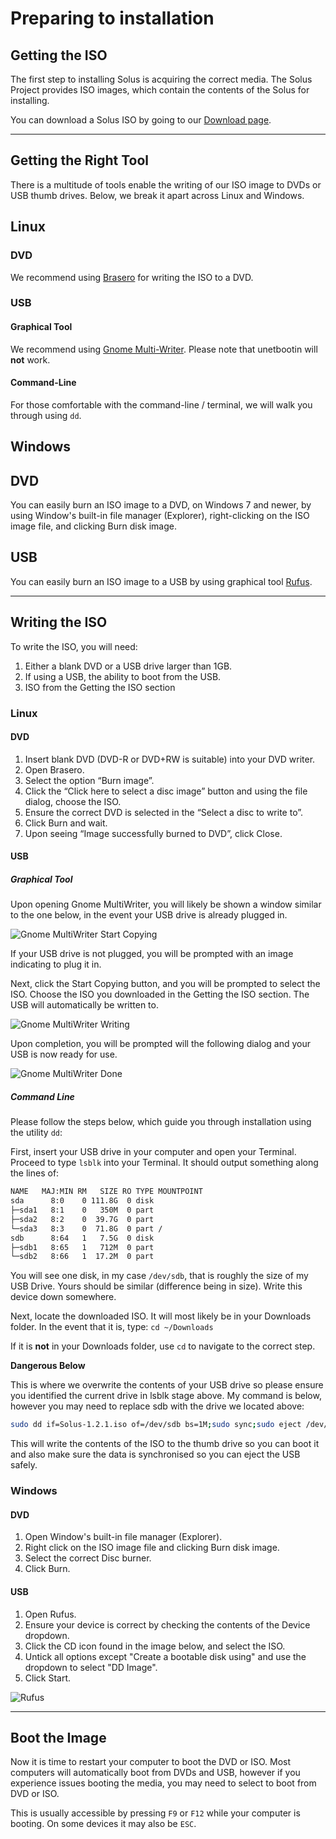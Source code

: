 # Preparing to installation

## Getting the ISO

The first step to installing Solus is acquiring the correct media. The Solus Project provides ISO images, which contain the contents of the Solus for installing.

You can download a Solus ISO by going to our [Download page](https://solus-project.com/download).

---

## Getting the Right Tool

There is a multitude of tools enable the writing of our ISO image to DVDs or USB thumb drives. Below, we break it apart across Linux and Windows.

## Linux

### DVD

We recommend using [Brasero](https://wiki.gnome.org/Apps/Brasero) for writing the ISO to a DVD.

### USB

#### Graphical Tool

We recommend using [Gnome Multi-Writer](https://wiki.gnome.org/Apps/MultiWriter). Please note that unetbootin will **not** work.

#### Command-Line

For those comfortable with the command-line / terminal, we will walk you through using `dd`.

## Windows

## DVD

You can easily burn an ISO image to a DVD, on Windows 7 and newer, by using Window's built-in file manager (Explorer), right-clicking on the ISO image file, and clicking Burn disk image.

## USB

You can easily burn an ISO image to a USB by using graphical tool [Rufus](https://rufus.akeo.ie/).

---

## Writing the ISO

To write the ISO, you will need:

1. Either a blank DVD or a USB drive larger than 1GB.
2. If using a USB, the ability to boot from the USB.
3. ISO from the Getting the ISO section

### Linux

#### DVD

1. Insert blank DVD (DVD-R or DVD+RW is suitable) into your DVD writer.
2. Open Brasero.
3. Select the option “Burn image”.
4. Click the “Click here to select a disc image” button and using the file dialog, choose the ISO.
5. Ensure the correct DVD is selected in the “Select a disc to write to”.
6. Click Burn and wait.
7. Upon seeing “Image successfully burned to DVD”, click Close.

#### USB

##### Graphical Tool

Upon opening Gnome MultiWriter, you will likely be shown a window similar to the one below, in the event your USB drive is already plugged in.

![Gnome MultiWriter Start Copying](images/help-center/installation/preparing-to-install/start.jpg)

If your USB drive is not plugged, you will be prompted with an image indicating to plug it in.

Next, click the Start Copying button, and you will be prompted to select the ISO. Choose the ISO you downloaded in the Getting the ISO section. The USB will automatically be written to.

![Gnome MultiWriter Writing](images/help-center/installation/preparing-to-install/writing.jpg)

Upon completion, you will be prompted will the following dialog and your USB is now ready for use.

![Gnome MultiWriter Done](images/help-center/installation/preparing-to-install/done.jpg)

##### Command Line

Please follow the steps below, which guide you through installation using the utility `dd`:

First, insert your USB drive in your computer and open your Terminal. Proceed to type `lsblk` into your Terminal. It should output something along the lines of:

``` bash
NAME   MAJ:MIN RM   SIZE RO TYPE MOUNTPOINT
sda      8:0    0 111.8G  0 disk
├─sda1   8:1    0   350M  0 part
├─sda2   8:2    0  39.7G  0 part
└─sda3   8:3    0  71.8G  0 part /
sdb      8:64   1   7.5G  0 disk
├─sdb1   8:65   1   712M  0 part
└─sdb2   8:66   1  17.2M  0 part
```

You will see one disk, in my case `/dev/sdb`, that is roughly the size of my USB Drive. Yours should be similar (difference being in size). Write this device down somewhere.

Next, locate the downloaded ISO. It will most likely be in your Downloads folder. In the event that it is, type: `cd ~/Downloads`

If it is **not** in your Downloads folder, use `cd` to navigate to the correct step.

**Dangerous Below**

This is where we overwrite the contents of your USB drive so please ensure you identified the current drive in lsblk stage above. My command is below, however you may need to replace sdb with the drive we located above:

``` bash
sudo dd if=Solus-1.2.1.iso of=/dev/sdb bs=1M;sudo sync;sudo eject /dev/sdb
```

This will write the contents of the ISO to the thumb drive so you can boot it and also make sure the data is synchronised so you can eject the USB safely.

### Windows

#### DVD

1. Open Window's built-in file manager (Explorer).
2. Right click on the ISO image file and clicking Burn disk image.
3. Select the correct Disc burner.
4. Click Burn.

#### USB

1. Open Rufus.
2. Ensure your device is correct by checking the contents of the Device dropdown.
3. Click the CD icon found in the image below, and select the ISO.
4. Untick all options except "Create a bootable disk using" and use the dropdown to select "DD Image".
5. Click Start.

![Rufus](images/help-center/installation/preparing-to-install/rufus.jpg)

---

## Boot the Image

Now it is time to restart your computer to boot the DVD or ISO. Most computers will automatically boot from DVDs and USB, however if you experience issues booting the media, you may need to select to boot from DVD or ISO.

This is usually accessible by pressing `F9` or `F12` while your computer is booting. On some devices it may also be `ESC`.